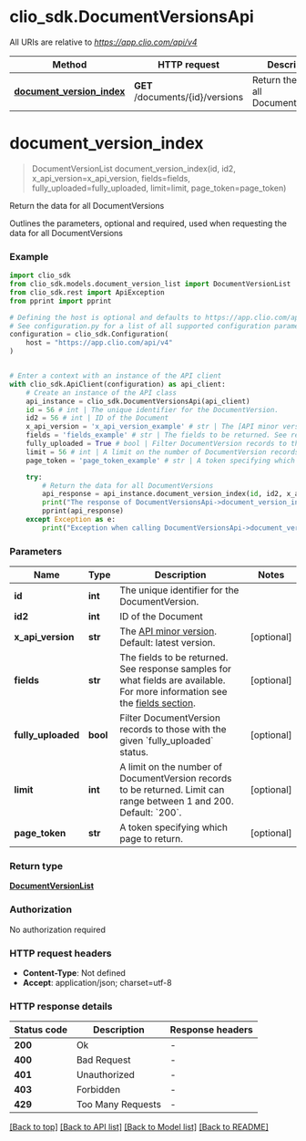 # clio_sdk.DocumentVersionsApi

All URIs are relative to *https://app.clio.com/api/v4*

Method | HTTP request | Description
------------- | ------------- | -------------
[**document_version_index**](DocumentVersionsApi.md#document_version_index) | **GET** /documents/{id}/versions | Return the data for all DocumentVersions


# **document_version_index**
> DocumentVersionList document_version_index(id, id2, x_api_version=x_api_version, fields=fields, fully_uploaded=fully_uploaded, limit=limit, page_token=page_token)

Return the data for all DocumentVersions

Outlines the parameters, optional and required, used when requesting the data for all DocumentVersions

### Example


```python
import clio_sdk
from clio_sdk.models.document_version_list import DocumentVersionList
from clio_sdk.rest import ApiException
from pprint import pprint

# Defining the host is optional and defaults to https://app.clio.com/api/v4
# See configuration.py for a list of all supported configuration parameters.
configuration = clio_sdk.Configuration(
    host = "https://app.clio.com/api/v4"
)


# Enter a context with an instance of the API client
with clio_sdk.ApiClient(configuration) as api_client:
    # Create an instance of the API class
    api_instance = clio_sdk.DocumentVersionsApi(api_client)
    id = 56 # int | The unique identifier for the DocumentVersion.
    id2 = 56 # int | ID of the Document
    x_api_version = 'x_api_version_example' # str | The [API minor version](#section/Minor-Versions). Default: latest version. (optional)
    fields = 'fields_example' # str | The fields to be returned. See response samples for what fields are available. For more information see the [fields section](#section/Fields). (optional)
    fully_uploaded = True # bool | Filter DocumentVersion records to those with the given `fully_uploaded` status. (optional)
    limit = 56 # int | A limit on the number of DocumentVersion records to be returned. Limit can range between 1 and 200. Default: `200`. (optional)
    page_token = 'page_token_example' # str | A token specifying which page to return. (optional)

    try:
        # Return the data for all DocumentVersions
        api_response = api_instance.document_version_index(id, id2, x_api_version=x_api_version, fields=fields, fully_uploaded=fully_uploaded, limit=limit, page_token=page_token)
        print("The response of DocumentVersionsApi->document_version_index:\n")
        pprint(api_response)
    except Exception as e:
        print("Exception when calling DocumentVersionsApi->document_version_index: %s\n" % e)
```



### Parameters


Name | Type | Description  | Notes
------------- | ------------- | ------------- | -------------
 **id** | **int**| The unique identifier for the DocumentVersion. | 
 **id2** | **int**| ID of the Document | 
 **x_api_version** | **str**| The [API minor version](#section/Minor-Versions). Default: latest version. | [optional] 
 **fields** | **str**| The fields to be returned. See response samples for what fields are available. For more information see the [fields section](#section/Fields). | [optional] 
 **fully_uploaded** | **bool**| Filter DocumentVersion records to those with the given &#x60;fully_uploaded&#x60; status. | [optional] 
 **limit** | **int**| A limit on the number of DocumentVersion records to be returned. Limit can range between 1 and 200. Default: &#x60;200&#x60;. | [optional] 
 **page_token** | **str**| A token specifying which page to return. | [optional] 

### Return type

[**DocumentVersionList**](DocumentVersionList.md)

### Authorization

No authorization required

### HTTP request headers

 - **Content-Type**: Not defined
 - **Accept**: application/json; charset=utf-8

### HTTP response details

| Status code | Description | Response headers |
|-------------|-------------|------------------|
**200** | Ok |  -  |
**400** | Bad Request |  -  |
**401** | Unauthorized |  -  |
**403** | Forbidden |  -  |
**429** | Too Many Requests |  -  |

[[Back to top]](#) [[Back to API list]](../README.md#documentation-for-api-endpoints) [[Back to Model list]](../README.md#documentation-for-models) [[Back to README]](../README.md)


